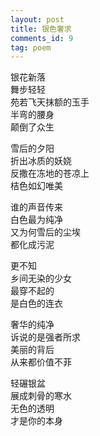 ```yaml
---
layout: post
title: 银色奢求
comments_id: 9
tag: poem
---
```


银花新落<br />
舞步轻轻<br />
苑若飞天抹额的玉手<br />
半弯的腰身<br />
颠倒了众生

雪后的夕阳<br />
折出冰质的妖娆<br />
反撒在冻地的苍凉上<br />
桔色如幻唯美 

谁的声音传来<br />
白色最为纯净<br />
又为何雪后的尘埃<br />
都化成污泥

更不知<br />
乡间无染的少女<br />
最穿不起的<br />
是白色的连衣

奢华的纯净<br />
诉说的是强者所求<br />
美丽的背后<br />
从来都价值不菲

轻碾银盆<br />
展成刺骨的寒水<br />
无色的透明<br />
才是你的本身
